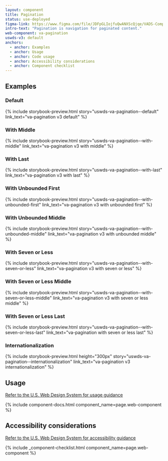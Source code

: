 ```yaml
---
layout: component
title: Pagination
status: use-deployed
figma-link: https://www.figma.com/file/JDFpGLIojfuQwANXScQjqe/VADS-Component-Example-Library?type=design&node-id=1047%3A3408&mode=design&t=VuR2cBxP21GQYVZc-1
intro-text: "Pagination is navigation for paginated content."
web-component: va-pagination
uswds-v3: default
anchors:
  - anchor: Examples 
  - anchor: Usage
  - anchor: Code usage
  - anchor: Accessibility considerations
  - anchor: Component checklist
---
```


## Examples

### Default

{% include storybook-preview.html story="uswds-va-pagination--default" link_text="va-pagination v3 default" %}

### With Middle

{% include storybook-preview.html story="uswds-va-pagination--with-middle" link_text="va-pagination v3 with middle" %}

### With Last

{% include storybook-preview.html story="uswds-va-pagination--with-last" link_text="va-pagination v3 with last" %}

### With Unbounded First

{% include storybook-preview.html story="uswds-va-pagination--with-unbounded-first" link_text="va-pagination v3 with unbounded first" %}

### With Unbounded Middle

{% include storybook-preview.html story="uswds-va-pagination--with-unbounded-middle" link_text="va-pagination v3 with unbounded middle" %}

### With Seven or Less

{% include storybook-preview.html story="uswds-va-pagination--with-seven-or-less" link_text="va-pagination v3 with seven or less" %}

### With Seven or Less Middle

{% include storybook-preview.html story="uswds-va-pagination--with-seven-or-less-middle" link_text="va-pagination v3 with seven or less middle" %}

### With Seven or Less Last

{% include storybook-preview.html story="uswds-va-pagination--with-seven-or-less-last" link_text="va-pagination with seven or less last" %}

### Internationalization

{% include storybook-preview.html height="300px" story="uswds-va-pagination--internationalization" link_text="va-pagination v3 internationalization" %}

## Usage

<a class="vads-c-action-link--blue" href="https://designsystem.digital.gov/components/pagination/">Refer to the U.S. Web Design System for usage guidance</a>

{% include component-docs.html component_name=page.web-component %}

## Accessibility considerations

<a class="vads-c-action-link--blue" href="https://designsystem.digital.gov/components/pagination/#accessibility-pagination">Refer to the U.S. Web Design System for accessibility guidance</a>

{% include _component-checklist.html component_name=page.web-component %}